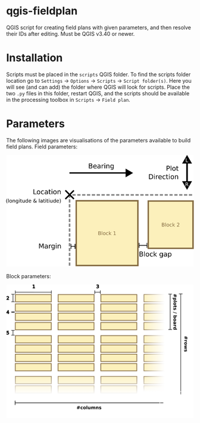 # qgis-fieldplan
QGIS script for creating field plans with given parameters, and then resolve their IDs after editing. Must be QGIS v3.40 or newer.

# Installation
Scripts must be placed in the `scripts` QGIS folder. To find the scripts folder location go to `Settings` -> `Options` -> `Scripts` -> `Script folder(s)`. Here you will see (and can add) the folder where QGIS will look for scripts. Place the two `.py` files in this folder, restart QGIS, and the scripts should be available in the processing toolbox in `Scripts` -> `Field plan`.

# Parameters
The following images are visualisations of the parameters available to build field plans.
Field parameters:
<p align="center">
  <img src="https://github.com/kieranatkins/qgis-fieldplan/blob/main/site_info.png"/>
</p>

Block parameters:
<p align="center">
  <img src="https://github.com/kieranatkins/qgis-fieldplan/blob/main/block_info.png"/>
</p>
